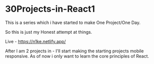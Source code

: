 # 30Projects-in-React1

This is a series which i have started to make One Project/One Day. 

So this is just my Honest attempt at things.

Live - https://n1ke.netlify.app/

After I am 2 projects in - I'll start making the starting projects mobile responsive. 
As of now i only want to learn the core principles of React.
